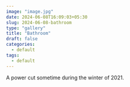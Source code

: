 ```yaml
---
image: "image.jpg"
date: 2024-06-08T16:09:03+05:30
slug: 2024-06-08-bathroom
type: "gallery"
title: "Bathroom"
draft: false
categories:
  - default
tags:
  - default
---
```


A power cut sometime during the winter of 2021. 


